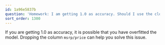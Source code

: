 ```yaml
---
id: 1a96e5837b
question: 'Homework: I am getting 1.0 as accuracy. Should I use the closest option?'
sort_order: 1300
---
```


If you are getting 1.0 as accuracy, it is possible that you have overfitted the model. Dropping the column `msrp/price` can help you solve this issue.